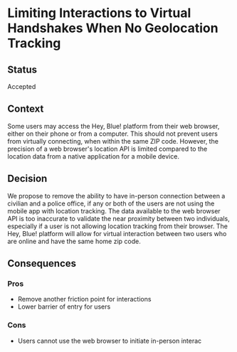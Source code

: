 # Limiting Interactions to Virtual Handshakes When No Geolocation Tracking

## Status
Accepted

## Context
Some users may access the Hey, Blue! platform from their web browser, either on their phone or from a computer. This should not prevent users from virtually connecting, when within the same ZIP code. However, the precision of a web browser's location API is limited compared to the location data from a native application for a mobile device.

## Decision
We propose to remove the ability to have in-person connection between a civilian and a police office, if any or both of the users are not using the mobile app with location tracking. The data available to the web browser API is too inaccurate to validate the near proximity between two individuals, especially if a user is not allowing location tracking from their browser. The Hey, Blue! platform will allow for virtual interaction between two users who are online and have the same home zip code.

## Consequences

### Pros
- Remove another friction point for interactions
- Lower barrier of entry for users

### Cons
- Users cannot use the web browser to initiate in-person interac
